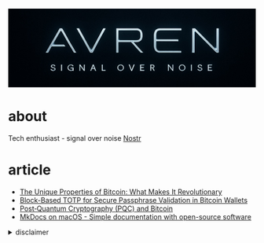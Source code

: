 <img src="picture/3C0A1925-4F9D-491D-9FE5-9D0F339DE942.jpeg" /> <br />
# about
Tech enthusiast - signal over noise
[Nostr](https://primal.net/p/npub1jp3776ujdul56rfkkrv8rxxgrslqr07rz83xpmz3ndl74lg7ngys320eg2) <br >

# article
* [The Unique Properties of Bitcoin: What Makes It Revolutionary](https://yakihonne.com/naddr1qvzqqqr4gupzpyrraa4eymelf5xndvxcwxvvs8p7qxluxy0zvrk9rxmlat73axsfqq25j6mvx3u4qaztdfa9w6zjderxxtte2d8y7a9a8qn) <br >
* [Block-Based TOTP for Secure Passphrase Validation in Bitcoin Wallets](https://yakihonne.com/naddr1qvzqqqr4gupzpyrraa4eymelf5xndvxcwxvvs8p7qxluxy0zvrk9rxmlat73axsfqq24xstr95kj6aj8x4yrzujnfg6xzm6cvan569kuhxk) <br >
* [Post‐Quantum Cryptography (PQC) and Bitcoin](https://yakihonne.com/article/naddr1qvzqqqr4gupzpyrraa4eymelf5xndvxcwxvvs8p7qxluxy0zvrk9rxmlat73axsfqq24xnfk8pd8zj3c2ffxjnt0garxj3rrvdt5gve6a5u) <br >
* [MkDocs on macOS - Simple documentation with open-source software](https://yakihonne.com/naddr1qvzqqqr4gupzpyrraa4eymelf5xndvxcwxvvs8p7qxluxy0zvrk9rxmlat73axsfqq24j3mp8p2957zlx3pyjnj0xde4vamwtyc4jaq6zae) <br >

<details>
<summary>disclaimer</summary>
This content was created by the author based on independent research and reflects the author's current understanding at the time of writing.
While every effort has been made to ensure the information is accurate and up-to-date, no guarantee is given regarding its correctness, completeness, or applicability to specific situations.
This material is intended for informational purposes only and should not be considered as professional advice. Users are encouraged to verify critical information through additional sources before relying on it for decision-making. Neither the author nor the organization assumes any liability for errors, omissions, or potential consequences arising from the use of this content.
</details>
